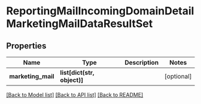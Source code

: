 # ReportingMailIncomingDomainDetailMarketingMailDataResultSet

## Properties
Name | Type | Description | Notes
------------ | ------------- | ------------- | -------------
**marketing_mail** | **list[dict(str, object)]** |  | [optional] 

[[Back to Model list]](../README.md#documentation-for-models) [[Back to API list]](../README.md#documentation-for-api-endpoints) [[Back to README]](../README.md)

